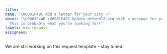 ```yaml
---
title: ''
name: "\U0001F48C Add a letter for your city ⭐️"
about: "\U0001F44B \U0001F4EC Update defund12.org with a message for your community.
  This is probably what you’re looking for!"
labels: new-request
assignees: ''
---
```


We are still working on this request template – stay tuned!

